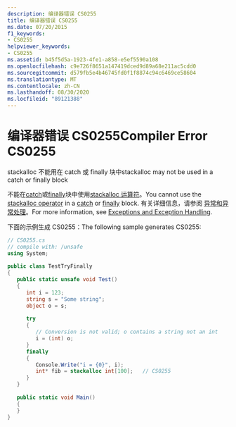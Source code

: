 ```yaml
---
description: 编译器错误 CS0255
title: 编译器错误 CS0255
ms.date: 07/20/2015
f1_keywords:
- CS0255
helpviewer_keywords:
- CS0255
ms.assetid: b45f5d5a-1923-4fe1-a858-e5ef5590a108
ms.openlocfilehash: c9e726f8651a147419dced9d89a68e211ac5cdd0
ms.sourcegitcommit: d579fb5e4b46745fd0f1f8874c94c6469ce58604
ms.translationtype: MT
ms.contentlocale: zh-CN
ms.lasthandoff: 08/30/2020
ms.locfileid: "89121388"
---
```

# <a name="compiler-error-cs0255"></a><span data-ttu-id="f3b49-103">编译器错误 CS0255</span><span class="sxs-lookup"><span data-stu-id="f3b49-103">Compiler Error CS0255</span></span>
<span data-ttu-id="f3b49-104">stackalloc 不能用在 catch 或 finally 块中</span><span class="sxs-lookup"><span data-stu-id="f3b49-104">stackalloc may not be used in a catch or finally block</span></span>  
  
<span data-ttu-id="f3b49-105">不能在[catch](../language-reference/keywords/try-catch.md)或[finally](../language-reference/keywords/try-catch-finally.md)块中使用[stackalloc 运算符](../language-reference/operators/stackalloc.md)。</span><span class="sxs-lookup"><span data-stu-id="f3b49-105">You cannot use the [stackalloc operator](../language-reference/operators/stackalloc.md) in a [catch](../language-reference/keywords/try-catch.md) or [finally](../language-reference/keywords/try-catch-finally.md) block.</span></span> <span data-ttu-id="f3b49-106">有关详细信息，请参阅 [异常和异常处理](../programming-guide/exceptions/index.md)。</span><span class="sxs-lookup"><span data-stu-id="f3b49-106">For more information, see [Exceptions and Exception Handling](../programming-guide/exceptions/index.md).</span></span>  
  
<span data-ttu-id="f3b49-107">下面的示例生成 CS0255：</span><span class="sxs-lookup"><span data-stu-id="f3b49-107">The following sample generates CS0255:</span></span>  
  
```csharp  
// CS0255.cs  
// compile with: /unsafe  
using System;  
  
public class TestTryFinally  
{  
   public static unsafe void Test()  
   {  
      int i = 123;  
      string s = "Some string";  
      object o = s;  
  
      try  
      {  
         // Conversion is not valid; o contains a string not an int  
         i = (int) o;  
      }  
      finally  
      {  
         Console.Write("i = {0}", i);  
         int* fib = stackalloc int[100];   // CS0255  
      }  
   }  
  
   public static void Main()  
   {  
   }  
}  
```
